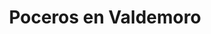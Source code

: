 ---
id: 'service-17'
title: 'Poceros en Valdemoro'

titleMeta: "Desatascos en Valdemoro - Expertos en Pocería y Desatrancos "
canonical: https://www.desatascos-madrid.com/desatascos/desatascos-valdemoro
lugar: 'Valdemoro'
mediumImage: 'renovation-lg.webp'
largeImage: 'desatascosvaldemoro-md.webp'
detailBreadcrumbSubTitle: 'Single Service'
metaContent: "¿Problemas de tuberías en Valdemoro? 🚿 Desatascos y pocería 24h. Soluciones rápidas y eficientes para alcantarillado y más. ¡Contacta a expertos! ☎️ 647 376 782"
detailBreadcrumbDesc: 'Empresa de poceros en Valdemoro con los mejores precios'
title2: 'Desatascos en Valdemoro'


#PARRAFO color negro de fondo y letras en verde
detailSubTitle: '¿Necesitas un servicio de desatascos y pocería en Valdemoro? ¡Somos tu mejor opción!'

#PARRAFO slider
parrafo: "¡Mantén tus tuberías en perfecto estado con nuestros servicios de desatascos!"

#PARRAFO Primera pregunta



descripcion: "¿Tienes problemas con tu sistema de alcantarillado en Valdemoro? ¿Te preocupa tener una obstrucción en tus tuberías? ¡No te preocupes más! En este artículo, hablaremos sobre desatascos y pocería en Valdemoro. Aprenderás todo lo que necesitas saber sobre estos servicios para garantizar que tus tuberías estén limpias y en perfecto estado."
detailDesc: ""


#PARRAFO Segunda pregunta
pregunta2: ¿Qué son los desatascos y la pocería?
descripcion1: "Los desatascos son un conjunto de técnicas y herramientas que se utilizan para limpiar las tuberías de obstrucciones. Las obstrucciones pueden ser causadas por la acumulación de restos de alimentos, aceites, cabello, entre otros, y pueden ser un verdadero dolor de cabeza. Por otro lado, la pocería se refiere a la instalación, mantenimiento y reparación de sistemas de alcantarillado."
descripcion2: ""

#PARRAFO Tercera pregunta

pregunta3: ¿Por qué es importante mantener tus tuberías limpias?
descripcion3: "Mantener tus tuberías limpias es fundamental para garantizar el correcto funcionamiento de tu sistema de alcantarillado. Una obstrucción en tus tuberías puede causar problemas de salud, como la propagación de bacterias y malos olores en tu hogar. Además, una obstrucción puede causar un aumento en la factura del agua, ya que las tuberías bloqueadas hacen que el agua no fluya correctamente."

#Set inner Html con contenido variable

contenidoDescripcion: "
<h2>¿Cuándo necesitas contratar un servicio de desatascos y pocería?</h2>
<p>Es importante contratar un servicio de desatascos y pocería cuando experimentas problemas en tus tuberías que no puedes resolver por tu cuenta. Si notas que el agua no fluye correctamente, que hay malos olores, o si tienes problemas para vaciar el inodoro, es el momento de buscar ayuda profesional. Además, es recomendable realizar mantenimientos preventivos para evitar futuros problemas.</p>
<br>

<h2>¿Cómo funcionan los servicios de desatascos y pocería?</h2>
<p>Los servicios de desatascos y pocería comienzan con una evaluación del problema en tus tuberías. Los profesionales utilizan cámaras de inspección y otros equipos especializados para determinar la causa del problema. Luego, utilizan herramientas específicas para desbloquear las tuberías y limpiarlas. En el caso de la pocería, los profesionales pueden utilizar técnicas como el vaciado de fosas sépticas y la reparación de daños en las tuberías.</p>
<br>

<h2>¿Qué debes buscar en un servicio de desatascos y pocería?</h2>
<p>Existen varios servicios de desatascos y pocería en Torrejón de Velasco, pero no todos son iguales. Al elegir un servicio, asegúrese de buscar uno con una amplia experiencia y una buena reputación. Pregunte a sus amigos y familiares si tienen recomendaciones o haga una búsqueda en línea para encontrar servicios cerca de usted. Además, asegúrese de preguntar sobre sus tarifas y garantías antes de contratar un servicio.</p>
<br>

<h2>¿Cómo puedes prevenir problemas en tus tuberías?</h2>
<p>La prevención es la mejor manera de evitar problemas en tus tuberías. Algunas medidas que puedes tomar incluyen evitar arrojar objetos extraños por el inodoro o por el fregadero, no verter aceites o grasas por las tuberías, y utilizar rejillas en los desagües para evitar que los cabellos u otros restos obstruyan las tuberías. Además, es importante realizar mantenimientos preventivos regularmente.</p>
<br>

<h2>¿Cómo puedo prevenir problemas de desatascos y pocería en el futuro?</h2>
<p>La prevención es la mejor manera de evitar problemas de desatascos y pocería. Algunas medidas preventivas que puede tomar incluyen:</p>
<br>
<li>No tirar residuos en el inodoro o el fregadero que puedan obstruir las tuberías</li>
<br>
<li>No verter grasas o aceites en el fregadero</li>
<br>
<li>Limpiar regularmente las tuberías con productos específicos</li>
<br>
<li>Realizar inspecciones regulares del alcantarillado para detectar cualquier problema</li>
<br>
<li>Reparar cualquier problema de inmediato antes de que empeore</li>
<br>
<p>Siguiendo estas medidas preventivas, puede evitar problemas de desatascos y pocería en el futuro y ahorrar tiempo y dinero en reparaciones costosas.</p>
<br>
<p>En resumen, los servicios de desatascos y pocería son esenciales para mantener las tuberías y alcantarillado de su hogar o negocio en buen estado. Si tiene un problema de obstrucción o fuga, llame a un servicio de inmediato para evitar que empeore. Además, tome medidas preventivas para evitar problemas en el futuro. Recuerde que la prevención es la clave para un sistema de plomería saludable y sin problemas..</p>
"

#PARRAFO Cuarta pregunta

descripcion4: "En conclusión, los desatascos y la pocería son servicios críticos para garantizar que su sistema de plomería funcione sin problemas y sin obstrucciones ni fugas. Si tiene un problema, es importante llamar a un servicio de inmediato para evitar que empeore y cause daños graves a sus tuberías o alcantarillado. Además, tome medidas preventivas para evitar problemas en el futuro y mantener su sistema de plomería en buen estado. Recuerde que la prevención es la clave para una plomería saludable y sin problemas."

#PARRAFO Quinta pregunta


#FAqs de la pagina

accordionData:
 [
    {
      question: '¿Qué tipo de problemas pueden causar obstrucciones en mis tuberías?',
      answer:
        'Las obstrucciones pueden causar problemas como malos olores, propagación de bacterias y aumento de la factura del agua.',
    },
    {
      question: '¿Cómo puedo prevenir problemas en mis tuberías?',
      answer:
        'Puedes prevenir problemas en tus tuberías evitando arrojar objetos extraños por el inodoro o por el fregadero, no vertiendo aceites o grasas por las tuberías y utilizando rejillas en los desagües.
',
    },
    {
      question: '¿Cuánto tiempo tarda un servicio de desatascos y pocería?',
      answer:
        'El tiempo que tarda un servicio de desatascos y pocería depende de la gravedad del problema.
',
    },
      {
      question: '¿Cuánto cuesta contratar un servicio de desatascos y pocería?',
      answer: 'El costo puede variar dependiendo de la gravedad del problema y del tipo de servicio que necesites.'
    },
      {
      question: '¿Cómo puedo encontrar un buen servicio de desatascos y pocería en Valdemoro?',
      answer:
        '¡Ya la tienes! En Desatascos Pociten ofrecemos servicios completos y personalizados, tenemos una amplia experiencia en el sector y utilizamos técnicas respetuosas con el medio ambiente.'
    },
  ]

#OPCIONES LI

option1: '✅ Pisos y viviendas en general con problemas de atascos en bañeras, fregaderos o inodoros.'
option2: '✅ Chalets individuales, adosados o pareados de clientes particulares en general con problemas de atascos en arquetas de hojas o tierra. '
option3: '✅ Colegios con atascos en general de aseos y arquetas de patios.'
option4: '✅ Urbanizaciones con atascos, arquetas deterioradas, problemas de tuberías o bajantes.'
option5: '✅ Restaurantes con problemas de atascos en cocina, fregaderos o en los aseos de los clientes.'
option6: '✅ Instalaciones deportivas con problemas en los desagües de las piscina o vaciado de arquetas en los vestuarios.'
option7: '✅ Hoteles para el mantenimiento de sus instalaciones, queriendo dar siempre el mejor servicio a sus huéspedes.'
option 8: '✅ Multinacionales para incidencias o mantenimiento de las instalaciones distribuidas en sus oficinas.'
option 9: '✅ Naves industriales, que generan residuos que sin remedio se acumulan en sus arquetas produciendo atrancos.'


#PARRAFO TEXTO FONDO NEGRO LETRAS VERDES ANTES DE BOTON

parrafo1: '<h2>24 HORAS A TU SERVICIO</h2>'

isFeatured: true
---